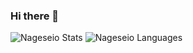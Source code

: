 ### Hi there 👋

![Nageseio Stats](https://github-readme-stats.vercel.app/api?username=nageseio&show_icons=true&theme=radical)
![Nageseio Languages](https://github-readme-stats.vercel.app/api/top-langs/?username=nageseio&layout=compact&theme=radical)
